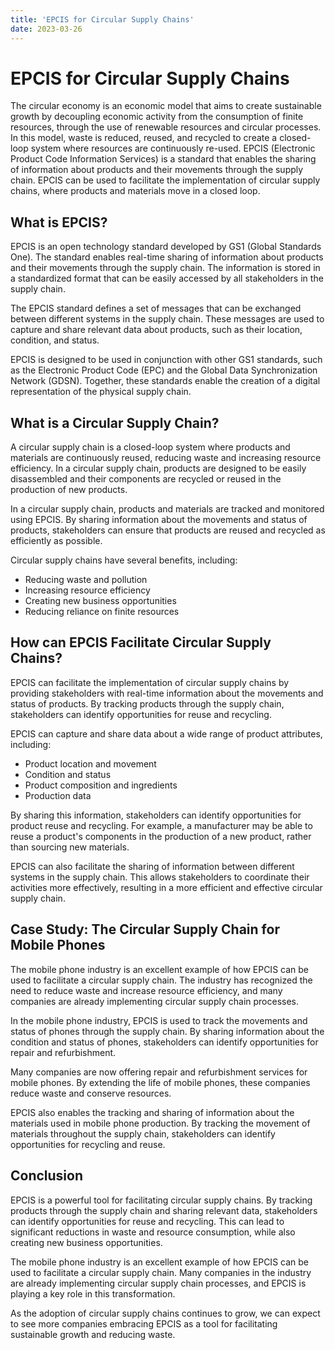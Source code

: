 ```yaml
---
title: 'EPCIS for Circular Supply Chains'
date: 2023-03-26
---
```


# EPCIS for Circular Supply Chains

The circular economy is an economic model that aims to create sustainable growth by decoupling economic activity from the consumption of finite resources, through the use of renewable resources and circular processes. In this model, waste is reduced, reused, and recycled to create a closed-loop system where resources are continuously re-used. EPCIS (Electronic Product Code Information Services) is a standard that enables the sharing of information about products and their movements through the supply chain. EPCIS can be used to facilitate the implementation of circular supply chains, where products and materials move in a closed loop.

## What is EPCIS?

EPCIS is an open technology standard developed by GS1 (Global Standards One). The standard enables real-time sharing of information about products and their movements through the supply chain. The information is stored in a standardized format that can be easily accessed by all stakeholders in the supply chain.

The EPCIS standard defines a set of messages that can be exchanged between different systems in the supply chain. These messages are used to capture and share relevant data about products, such as their location, condition, and status.

EPCIS is designed to be used in conjunction with other GS1 standards, such as the Electronic Product Code (EPC) and the Global Data Synchronization Network (GDSN). Together, these standards enable the creation of a digital representation of the physical supply chain.

## What is a Circular Supply Chain?

A circular supply chain is a closed-loop system where products and materials are continuously reused, reducing waste and increasing resource efficiency. In a circular supply chain, products are designed to be easily disassembled and their components are recycled or reused in the production of new products.

In a circular supply chain, products and materials are tracked and monitored using EPCIS. By sharing information about the movements and status of products, stakeholders can ensure that products are reused and recycled as efficiently as possible.

Circular supply chains have several benefits, including:

- Reducing waste and pollution
- Increasing resource efficiency
- Creating new business opportunities
- Reducing reliance on finite resources

## How can EPCIS Facilitate Circular Supply Chains?

EPCIS can facilitate the implementation of circular supply chains by providing stakeholders with real-time information about the movements and status of products. By tracking products through the supply chain, stakeholders can identify opportunities for reuse and recycling.

EPCIS can capture and share data about a wide range of product attributes, including:

- Product location and movement
- Condition and status
- Product composition and ingredients
- Production data

By sharing this information, stakeholders can identify opportunities for product reuse and recycling. For example, a manufacturer may be able to reuse a product's components in the production of a new product, rather than sourcing new materials.

EPCIS can also facilitate the sharing of information between different systems in the supply chain. This allows stakeholders to coordinate their activities more effectively, resulting in a more efficient and effective circular supply chain.

## Case Study: The Circular Supply Chain for Mobile Phones

The mobile phone industry is an excellent example of how EPCIS can be used to facilitate a circular supply chain. The industry has recognized the need to reduce waste and increase resource efficiency, and many companies are already implementing circular supply chain processes.

In the mobile phone industry, EPCIS is used to track the movements and status of phones through the supply chain. By sharing information about the condition and status of phones, stakeholders can identify opportunities for repair and refurbishment.

Many companies are now offering repair and refurbishment services for mobile phones. By extending the life of mobile phones, these companies reduce waste and conserve resources.

EPCIS also enables the tracking and sharing of information about the materials used in mobile phone production. By tracking the movement of materials throughout the supply chain, stakeholders can identify opportunities for recycling and reuse.

## Conclusion

EPCIS is a powerful tool for facilitating circular supply chains. By tracking products through the supply chain and sharing relevant data, stakeholders can identify opportunities for reuse and recycling. This can lead to significant reductions in waste and resource consumption, while also creating new business opportunities.

The mobile phone industry is an excellent example of how EPCIS can be used to facilitate a circular supply chain. Many companies in the industry are already implementing circular supply chain processes, and EPCIS is playing a key role in this transformation.

As the adoption of circular supply chains continues to grow, we can expect to see more companies embracing EPCIS as a tool for facilitating sustainable growth and reducing waste.
